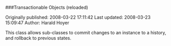 ###Transactionable Objects (reloaded)

Originally published: 2008-03-22 17:11:42
Last updated: 2008-03-23 15:09:47
Author: Harald Hoyer

This class allows sub-classes to commit changes to an instance to a history, and rollback to previous states.